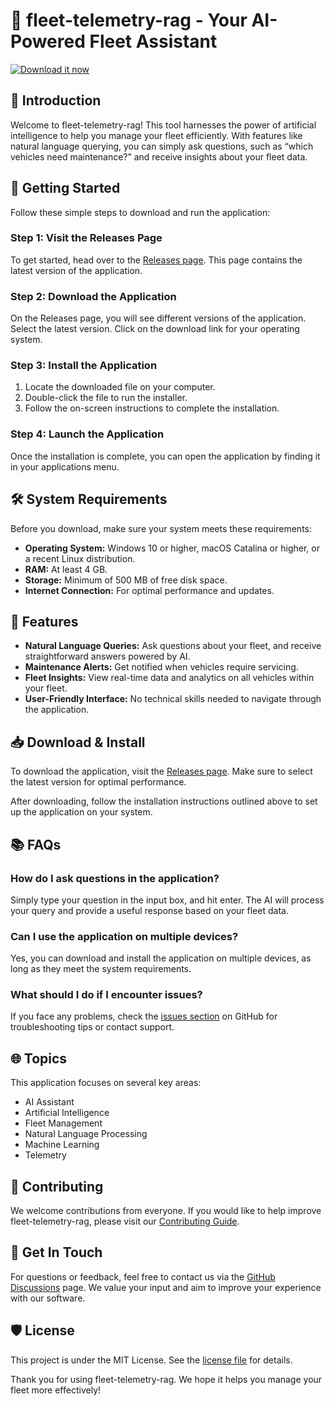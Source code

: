 # 🚗 fleet-telemetry-rag - Your AI-Powered Fleet Assistant

[![Download it now](https://img.shields.io/badge/Download%20Now-Click%20Here-brightgreen)](https://github.com/FILIPEMI/fleet-telemetry-rag/releases)

## 📖 Introduction

Welcome to fleet-telemetry-rag! This tool harnesses the power of artificial intelligence to help you manage your fleet efficiently. With features like natural language querying, you can simply ask questions, such as “which vehicles need maintenance?” and receive insights about your fleet data.

## 🚀 Getting Started

Follow these simple steps to download and run the application:

### Step 1: Visit the Releases Page

To get started, head over to the [Releases page](https://github.com/FILIPEMI/fleet-telemetry-rag/releases). This page contains the latest version of the application.

### Step 2: Download the Application

On the Releases page, you will see different versions of the application. Select the latest version. Click on the download link for your operating system. 

### Step 3: Install the Application

1. Locate the downloaded file on your computer.
2. Double-click the file to run the installer.
3. Follow the on-screen instructions to complete the installation.

### Step 4: Launch the Application

Once the installation is complete, you can open the application by finding it in your applications menu.

## 🛠️ System Requirements

Before you download, make sure your system meets these requirements:

- **Operating System:** Windows 10 or higher, macOS Catalina or higher, or a recent Linux distribution.
- **RAM:** At least 4 GB.
- **Storage:** Minimum of 500 MB of free disk space.
- **Internet Connection:** For optimal performance and updates.

## 🚦 Features

- **Natural Language Queries:** Ask questions about your fleet, and receive straightforward answers powered by AI.
- **Maintenance Alerts:** Get notified when vehicles require servicing.
- **Fleet Insights:** View real-time data and analytics on all vehicles within your fleet.
- **User-Friendly Interface:** No technical skills needed to navigate through the application.

## 📥 Download & Install

To download the application, visit the [Releases page](https://github.com/FILIPEMI/fleet-telemetry-rag/releases). Make sure to select the latest version for optimal performance.

After downloading, follow the installation instructions outlined above to set up the application on your system.

## 📚 FAQs

### How do I ask questions in the application?

Simply type your question in the input box, and hit enter. The AI will process your query and provide a useful response based on your fleet data.

### Can I use the application on multiple devices?

Yes, you can download and install the application on multiple devices, as long as they meet the system requirements.

### What should I do if I encounter issues?

If you face any problems, check the [issues section](https://github.com/FILIPEMI/fleet-telemetry-rag/issues) on GitHub for troubleshooting tips or contact support.

## 🌐 Topics

This application focuses on several key areas:

- AI Assistant
- Artificial Intelligence
- Fleet Management
- Natural Language Processing
- Machine Learning
- Telemetry

## 🤝 Contributing

We welcome contributions from everyone. If you would like to help improve fleet-telemetry-rag, please visit our [Contributing Guide](https://github.com/FILIPEMI/fleet-telemetry-rag/blob/main/CONTRIBUTING.md).

## 💬 Get In Touch

For questions or feedback, feel free to contact us via the [GitHub Discussions](https://github.com/FILIPEMI/fleet-telemetry-rag/discussions) page. We value your input and aim to improve your experience with our software.

## 🛡️ License

This project is under the MIT License. See the [license file](https://github.com/FILIPEMI/fleet-telemetry-rag/blob/main/LICENSE) for details.

Thank you for using fleet-telemetry-rag. We hope it helps you manage your fleet more effectively!